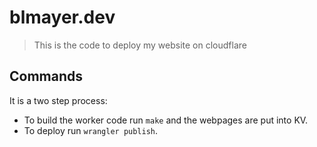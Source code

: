 # blmayer.dev

> This is the code to deploy my website on cloudflare


## Commands

It is a two step process:

- To build the worker code run `make` and the webpages are put into KV.
- To deploy run `wrangler publish`.

